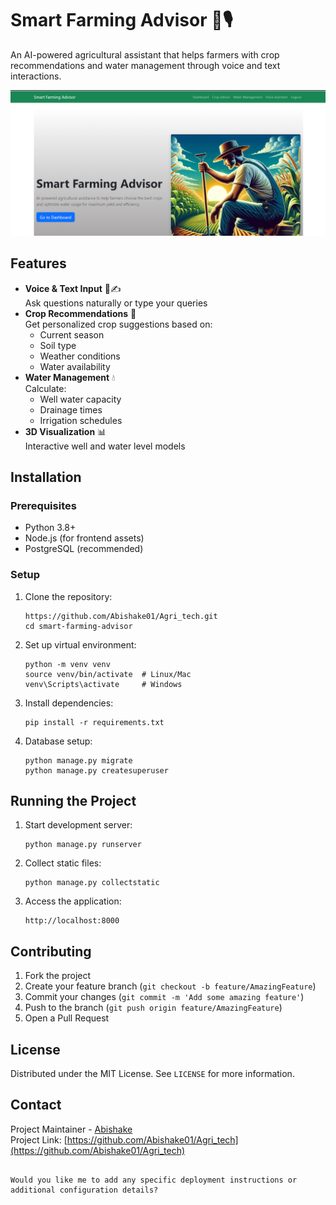  
# Smart Farming Advisor 🌱🎙️

An AI-powered agricultural assistant that helps farmers with crop recommendations and water management through voice and text interactions.

![Project Screenshot](/staticfiles/images/screenshot.png)

## Features

- **Voice & Text Input** 🎤✍️  
  Ask questions naturally or type your queries
- **Crop Recommendations** 🌾  
  Get personalized crop suggestions based on:
  - Current season
  - Soil type
  - Weather conditions
  - Water availability
- **Water Management** 💧  
  Calculate:
  - Well water capacity
  - Drainage times
  - Irrigation schedules
- **3D Visualization** 📊  
  Interactive well and water level models
 

## Installation

### Prerequisites
- Python 3.8+
- Node.js (for frontend assets)
- PostgreSQL (recommended)

### Setup
1. Clone the repository:
   ```
   https://github.com/Abishake01/Agri_tech.git
   cd smart-farming-advisor
   ```

2. Set up virtual environment:
   ```
   python -m venv venv
   source venv/bin/activate  # Linux/Mac
   venv\Scripts\activate     # Windows
   ```

3. Install dependencies:
   ```
   pip install -r requirements.txt
   ```
 
4. Database setup:
   ```
   python manage.py migrate
   python manage.py createsuperuser
   ```

## Running the Project

1. Start development server:
   ```
   python manage.py runserver
   ```

2. Collect static files:
   ```
   python manage.py collectstatic
   ```

3. Access the application:
   ```
   http://localhost:8000
   ```

## Contributing

1. Fork the project
2. Create your feature branch (`git checkout -b feature/AmazingFeature`)
3. Commit your changes (`git commit -m 'Add some amazing feature'`)
4. Push to the branch (`git push origin feature/AmazingFeature`)
5. Open a Pull Request

## License

Distributed under the MIT License. See `LICENSE` for more information.

## Contact

Project Maintainer - [Abishake](mailto:abishake381@gmail.com)  
Project Link: [https://github.com/Abishake01/Agri_tech](https://github.com/Abishake01/Agri_tech)
```

Would you like me to add any specific deployment instructions or additional configuration details?
